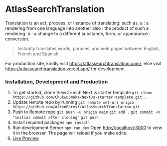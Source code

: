 # AtlasSearchTranslation

Translation is an act, process, or instance of translating: such as. a : a rendering from one language into another also : the product of such a rendering. b : a change to a different substance, form, or appearance : conversion.

> Instantly translates words, phrases, and web pages between English, French and Spanish

For production site, kindly visit https://atlassearchtranslation.com/, else visit https://atlassearchtranslation.vercel.app/ for development

### Installation, Development and Production

1. To get started, clone ViewCrunch Next.js starter template
   `git clone https://github.com/Chukwu3meka/NextJs-starter-template.git .`
2. Update remote repo by running
   `git remote set-url origin https://github.com/AlienForest/AtlasSearchTranslation.git`
3. Push to Remote repo
   `git push -u origin main`
   `git add .`
   `git commit -m "initial commit after cloning"`
   `git push`
4. Install required packages
   `npm install`
5. Run development Server
   `npm run dev`
   Open [http://localhost:3000](http://localhost:3000) to view it in the browser. The page will reload if you make edits.<br />
6. [Live Preview](http://AtlasSearchTranslation.vercel.app/)

<!-- ### Authors

![Marcus Eagan Twitter](https://img.shields.io/badge/Twitter-%231DA1F2.svg?style=for-the-badge&logo=Twitter&logoColor=white)

![Marcus Eagan GitHub](https://img.shields.io/badge/github-%23121011.svg?style=for-the-badge&logo=github&logoColor=white) -->

<!-- for badges -->
<!-- https://github.com/Ileriayo/markdown-badges#markdown-badges -->

<!-- Marcus -->
<!-- https://github.com/MarcusSorealheis -->

<!-- https://cloud.mongodb.com/v2/6266f035f8818000903c457b#metrics/replicaSet/6266f149a9ab1b5880de47b9/explorer/translations/greetings/find -->

<!-- npm i --save-dev axios -->

<!-- https://www.section.io/engineering-education/text-to-speech-in-javascript/ text to speech -->
<!-- initial default source lang is English and transLang is french -->

<!-- ensure to clear auth state to prevent infinite llop -->

<!-- Delete Local Branch
To delete the local branch use one of the following:

$ git branch -d <branch_name>
$ git branch -D <branch_name>
The -d option is an alias for --delete, which only deletes the branch if it has already been fully merged in its upstream branch.
The -D option is an alias for --delete --force, which deletes the branch "irrespective of its merged status." [Source: man git-branch]
As of Git v2.3, git branch -d (delete) learned to honor the -f (force) flag.
You will receive an error if you try to delete the currently selected branch. -->

<!-- https://www.npmjs.com/package/cookies-next -->
